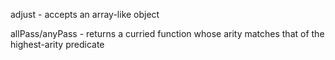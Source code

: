 adjust - accepts an array-like object

allPass/anyPass - returns a curried function whose arity matches that of the highest-arity predicate